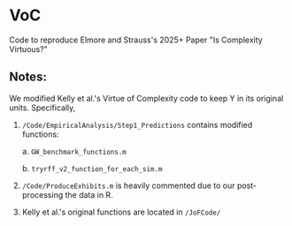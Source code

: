 # VoC
Code to reproduce Elmore and Strauss's 2025+ Paper "Is Complexity Virtuous?"

## Notes:
We modified Kelly et al.'s Virtue of Complexity code to keep Y in its original units. Specifically, 
1. `/Code/EmpiricalAnalysis/Step1_Predictions` contains modified functions:
   
    a. `GW_benchmark_functions.m`
   
    b. `tryrff_v2_function_for_each_sim.m`
   
3. `/Code/ProduceExhibits.m` is heavily commented due to our post-processing the data in R.
4. Kelly et al.'s original functions are located in `/JoFCode/`
